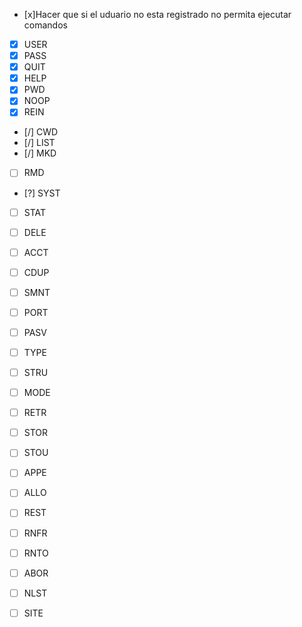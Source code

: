 - [x]Hacer que si el uduario no esta registrado no permita ejecutar comandos

- [x] USER
- [x] PASS
- [x] QUIT
- [x] HELP
- [x] PWD
- [x] NOOP
- [x] REIN

- [/] CWD
- [/] LIST
- [/] MKD

- [ ] RMD
- [?] SYST
- [ ] STAT
- [ ] DELE


- [ ] ACCT
- [ ] CDUP
- [ ] SMNT
- [ ] PORT
- [ ] PASV
- [ ] TYPE
- [ ] STRU
- [ ] MODE
- [ ] RETR
- [ ] STOR
- [ ] STOU
- [ ] APPE
- [ ] ALLO
- [ ] REST
- [ ] RNFR
- [ ] RNTO
- [ ] ABOR
- [ ] NLST
- [ ] SITE